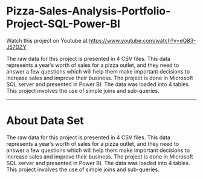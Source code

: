 # Pizza-Sales-Analysis-Portfolio-Project-SQL-Power-BI
Watch this project on Youtube at https://www.youtube.com/watch?v=eQ83-J57DZY

The raw data for this project is presented in 4 CSV files. This data represents a year’s worth of sales for a pizza outlet, and they need to answer a few questions which will help them make important decisions to increase sales and improve their business.
The project is done in Microsoft SQL server and presented in Power BI. The data was loaded into 4 tables. This project involves the use of simple joins and sub-queries.

---
# About Data Set
The raw data for this project is presented in 4 CSV files. This data represents a year’s worth of sales for a pizza outlet, and they need to answer a few questions which will help them make important decisions to increase sales and improve their business.
The project is done in Microsoft SQL server and presented in Power BI. The data was loaded into 4 tables. This project involves the use of simple joins and sub-queries.






